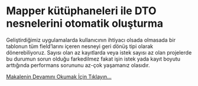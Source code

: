 # Mapper kütüphaneleri ile DTO nesnelerini otomatik oluşturma
Geliştirdiğimiz uygulamalarda kullanıcının ihtiyacı olsada olmasada bir tablonun tüm field’larını içeren nesneyi geri dönüş tipi olarak dönerebiliyoruz. Sayısı olan az kayıtlarda veya istek sayısı az olan projelerde bu durumun sorun olduğu farkedilmez fakat işin istek yada kayıt boyutu arttığında performans sorununu az-çok yaşamanız olasıdır.

[Makalenin Devamını Okumak İçin Tıklayın...](http://www.muratoner.net/?p=1069690)
